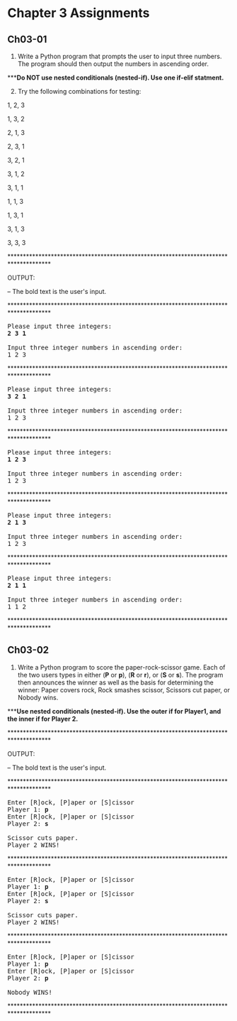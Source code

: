 # Chapter 3 Assignments

## Ch03-01
1. Write a Python program that prompts the user to input three numbers.  The program should then output the numbers in ascending order.

\***__Do NOT use nested conditionals (nested-if).  Use one if-elif statment.__

2. Try the following combinations for testing:

1, 2, 3

1, 3, 2

2, 1, 3

2, 3, 1

3, 2, 1

3, 1, 2

3, 1, 1

1, 1, 3

1, 3, 1

3, 1, 3

3, 3, 3

\*************************************************************************************

OUTPUT:

&ndash; The bold text is the user's input.

\*************************************************************************************
<pre>
Please input three integers: 
<b>2 3 1</b>

Input three integer numbers in ascending order:
1 2 3
</pre>
\*************************************************************************************
<pre>
Please input three integers: 
<b>3 2 1</b>

Input three integer numbers in ascending order:
1 2 3
</pre>
\*************************************************************************************
<pre>
Please input three integers: 
<b>1 2 3</b>

Input three integer numbers in ascending order:
1 2 3
</pre>
\*************************************************************************************
<pre>
Please input three integers: 
<b>2 1 3</b>

Input three integer numbers in ascending order:
1 2 3
</pre>
\*************************************************************************************
<pre>
Please input three integers: 
<b>2 1 1</b>

Input three integer numbers in ascending order:
1 1 2
</pre>
\*************************************************************************************

## Ch03-02
1. Write a Python program to score the paper-rock-scissor game.
Each of the two users types in either (**P** or **p**), (**R** or **r**), or (**S** or **s**).
The program then announces the winner as well as the basis for determining the winner:
Paper covers rock,
Rock smashes scissor,
Scissors cut paper,
or Nobody wins.

\***__Use nested conditionals (nested-if).  Use the outer if for Player1, and the inner if for Player 2.__

\*************************************************************************************

OUTPUT:

&ndash; The bold text is the user's input.

\*************************************************************************************
<pre>
Enter [R]ock, [P]aper or [S]cissor
Player 1: <b>p</b>
Enter [R]ock, [P]aper or [S]cissor
Player 2: <b>s</b>

Scissor cuts paper.
Player 2 WINS!
</pre>
\*************************************************************************************
<pre>
Enter [R]ock, [P]aper or [S]cissor
Player 1: <b>p</b>
Enter [R]ock, [P]aper or [S]cissor
Player 2: <b>s</b>

Scissor cuts paper.
Player 2 WINS!
</pre>
\*************************************************************************************
<pre>
Enter [R]ock, [P]aper or [S]cissor
Player 1: <b>p</b>
Enter [R]ock, [P]aper or [S]cissor
Player 2: <b>p</b>

Nobody WINS!
</pre>
\*************************************************************************************
